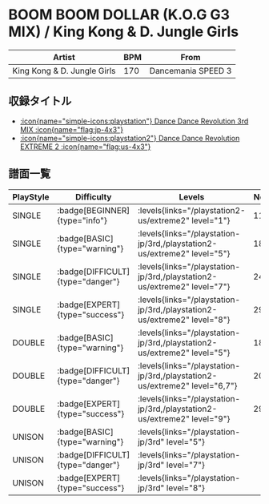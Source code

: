# BOOM BOOM DOLLAR (K.O.G G3 MIX) / King Kong & D. Jungle Girls

|Artist|BPM|From|
|------|---|----|
|King Kong & D. Jungle Girls|170|Dancemania SPEED 3|

## 収録タイトル

- [:icon{name="simple-icons:playstation"} Dance Dance Revolution 3rd MIX :icon{name="flag:jp-4x3"}](/playstation-jp/3rd)
- [:icon{name="simple-icons:playstation2"} Dance Dance Revolution EXTREME 2 :icon{name="flag:us-4x3"}](/playstation2-us/extreme2)

## 譜面一覧

|PlayStyle|Difficulty|Levels|Notes|Movie|
|---------|----------|------|-----|-----|
|SINGLE| :badge[BEGINNER]{type="info"}| :levels{links="/playstation2-us/extreme2" level="1"}|118/6||
|SINGLE| :badge[BASIC]{type="warning"}| :levels{links="/playstation-jp/3rd,/playstation2-us/extreme2" level="5"}|188/0||
|SINGLE| :badge[DIFFICULT]{type="danger"}| :levels{links="/playstation-jp/3rd,/playstation2-us/extreme2" level="7"}|246/0||
|SINGLE| :badge[EXPERT]{type="success"}| :levels{links="/playstation-jp/3rd,/playstation2-us/extreme2" level="8"}|298/0||
|DOUBLE| :badge[BASIC]{type="warning"}| :levels{links="/playstation-jp/3rd,/playstation2-us/extreme2" level="5"}|184/0||
|DOUBLE| :badge[DIFFICULT]{type="danger"}| :levels{links="/playstation-jp/3rd,/playstation2-us/extreme2" level="6,7"}|209/0||
|DOUBLE| :badge[EXPERT]{type="success"}| :levels{links="/playstation-jp/3rd,/playstation2-us/extreme2" level="9"}|298/0||
|UNISON| :badge[BASIC]{type="warning"}| :levels{links="/playstation-jp/3rd" level="5"}|||
|UNISON| :badge[DIFFICULT]{type="danger"}| :levels{links="/playstation-jp/3rd" level="7"}|||
|UNISON| :badge[EXPERT]{type="success"}| :levels{links="/playstation-jp/3rd" level="8"}|||
